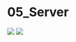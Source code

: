 # 05_Server
  <img src="https://img.shields.io/badge/React-61DAFB?style=flat&logo=React&logoColor=white"/>
    <img src="https://img.shields.io/badge/javascript-#F7DF1E?style=flat&logo=javascript&logoColor=white"/>
